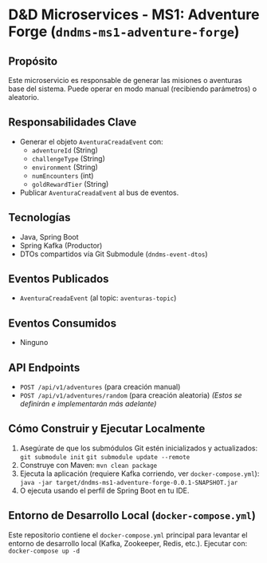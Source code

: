 # D&D Microservices - MS1: Adventure Forge (`dndms-ms1-adventure-forge`)

## Propósito
Este microservicio es responsable de generar las misiones o aventuras base del sistema.
Puede operar en modo manual (recibiendo parámetros) o aleatorio.

## Responsabilidades Clave
- Generar el objeto `AventuraCreadaEvent` con:
    - `adventureId` (String)
    - `challengeType` (String)
    - `environment` (String)
    - `numEncounters` (int)
    - `goldRewardTier` (String)
- Publicar `AventuraCreadaEvent` al bus de eventos.

## Tecnologías
- Java, Spring Boot
- Spring Kafka (Productor)
- DTOs compartidos vía Git Submodule (`dndms-event-dtos`)

## Eventos Publicados
- `AventuraCreadaEvent` (al topic: `aventuras-topic`)

## Eventos Consumidos
- Ninguno

## API Endpoints
- `POST /api/v1/adventures` (para creación manual)
- `POST /api/v1/adventures/random` (para creación aleatoria)
*(Estos se definirán e implementarán más adelante)*

## Cómo Construir y Ejecutar Localmente
1. Asegúrate de que los submódulos Git estén inicializados y actualizados:
   `git submodule init`
   `git submodule update --remote`
2. Construye con Maven:
   `mvn clean package`
3. Ejecuta la aplicación (requiere Kafka corriendo, ver `docker-compose.yml`):
   `java -jar target/dndms-ms1-adventure-forge-0.0.1-SNAPSHOT.jar`
4. O ejecuta usando el perfil de Spring Boot en tu IDE.

## Entorno de Desarrollo Local (`docker-compose.yml`)
Este repositorio contiene el `docker-compose.yml` principal para levantar el entorno de desarrollo local (Kafka, Zookeeper, Redis, etc.).
Ejecutar con: `docker-compose up -d`